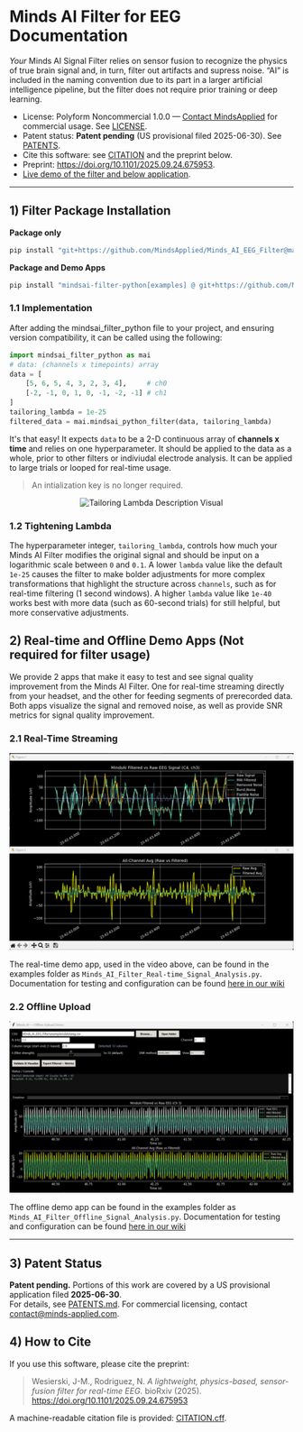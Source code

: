 # Minds AI Filter for EEG Documentation

*Your* Minds AI Signal Filter relies on sensor fusion to recognize the physics of true brain signal and, in turn, filter out artifacts and supress noise. “AI” is included in the naming convention due to its part in a larger artificial intelligence
pipeline, but the filter does not require prior training or deep learning.
- License: Polyform Noncommercial 1.0.0 — [Contact MindsApplied](https://www.minds-applied.com/contact) for commercial usage. See [LICENSE](LICENSE).
- Patent status: **Patent pending** (US provisional filed 2025-06-30). See [PATENTS](PATENTS.md).
- Cite this software: see [CITATION](CITATION.cff) and the preprint below.
- Preprint: https://doi.org/10.1101/2025.09.24.675953.
- [Live demo of the filter and below application](https://www.youtube.com/watch?v=YgEt1vKYDc4).

---

## 1) Filter Package Installation

**Package only**
```bash
pip install "git+https://github.com/MindsApplied/Minds_AI_EEG_Filter@main"
```
**Package and Demo Apps**
```bash
pip install "mindsai-filter-python[examples] @ git+https://github.com/MindsApplied/Minds_AI_EEG_Filter@main""
```

### 1.1 Implementation
After adding the mindsai_filter_python file to your project, and ensuring version compatibility, it can be called using the following:
```python
import mindsai_filter_python as mai
# data: (channels x timepoints) array
data = [
    [5, 6, 5, 4, 3, 2, 3, 4],     # ch0
    [-2, -1, 0, 1, 0, -1, -2, -1] # ch1
]
tailoring_lambda = 1e-25
filtered_data = mai.mindsai_python_filter(data, tailoring_lambda)
```
It's that easy! It expects `data` to be a 2-D continuous array of **channels x time** and relies on one hyperparameter. It should be applied to the data as a whole, prior to other filters or indiviudal electrode analysis. It can be applied to large trials or looped for real-time usage. 
> An intialization key is no longer required. 

<p align="center">
  <img src="images/MAI_Filter_Lambda_Funnel_labled.png" width="700" alt="Tailoring Lambda Description Visual">
</p>

### 1.2 Tightening Lambda 

The hyperparameter integer, `tailoring_lambda`, controls how much your Minds AI Filter modifies the original signal and should be input on a logarithmic scale between `0` and `0.1`. A lower `lambda` value like the default `1e-25` causes the filter to make bolder adjustments for more complex transformations that highlight the structure across `channels`, such as for real-time filtering (1 second windows). A higher `lambda` value like `1e-40` works best with more data (such as 60-second trials) for still helpful, but more conservative adjustments.

## 2) Real-time and Offline Demo Apps (Not required for filter usage)
We provide 2 apps that make it easy to test and see signal quality improvement from the Minds AI Filter. One for real-time streaming directly from your headset, and the other for feeding segments of prerecorded data. Both apps visualize the signal and removed noise, as well as provide SNR metrics for signal quality improvement.

### 2.1 Real-Time Streaming
<p align="center">
  <img src="images/MAI_Online_Demo_UI.png" alt="Real-time app UI Image">
</p>

The real-time demo app, used in the video above, can be found in the examples folder as `Minds_AI_Filter_Real-time_Signal_Analysis.py`.
Documentation for testing and configuration can be found [here in our wiki](https://github.com/MindsApplied/Minds_AI_EEG_Filter/wiki/Real%E2%80%90time-Minds-AI-Filter-Demo-Application)

### 2.2 Offline Upload
<p align="center">
  <img src="images/MAI_Offline_Demo_UI.png" alt="Offline app UI Image">
</p>

The offline demo app can be found in the examples folder as  `Minds_AI_Filter_Offline_Signal_Analysis.py`.
Documentation for testing and configuration can be found [here in our wiki](https://github.com/MindsApplied/Minds_AI_EEG_Filter/wiki/Offline-Minds-AI-Filter-Demo-Application)

---

## 3) Patent Status

**Patent pending.** Portions of this work are covered by a US provisional application filed **2025-06-30**.  
For details, see [PATENTS.md](PATENTS.md). For commercial licensing, contact contact@minds-applied.com.

## 4) How to Cite

If you use this software, please cite the preprint:

> Wesierski, J-M., Rodriguez, N. *A lightweight, physics-based, sensor-fusion filter for real-time EEG.* bioRxiv (2025).  
> https://doi.org/10.1101/2025.09.24.675953

A machine-readable citation file is provided: [CITATION.cff](CITATION.cff).

